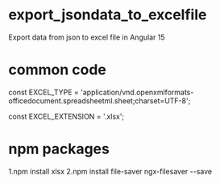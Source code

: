 # export_jsondata_to_excelfile
Export data from json to excel file in Angular 15

# common code

const EXCEL_TYPE = 'application/vnd.openxmlformats-officedocument.spreadsheetml.sheet;charset=UTF-8';

const EXCEL_EXTENSION = '.xlsx';

# npm packages

1.npm install xlsx
2.npm install file-saver ngx-filesaver --save
